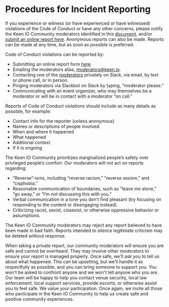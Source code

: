# Procedures for Incident Reporting

If you experience or witness (or have experienced or have witnessed) violations of the Code of Conduct or have any other concerns, please notify the Keen IO Community moderators identified in this [document](./moderators.md), and/or [submit an online report here](http://goo.gl/forms/F3dGnWGJoqXwm8Lv2). Anonymous reports can also be made. Reports can be made at any time, but as soon as possible is preferred.

Code of Conduct violations can be reported by:

- Submitting an online report form [here](http://goo.gl/forms/F3dGnWGJoqXwm8Lv2).
- Emailing the moderators alias, moderators@keen.io.
- Contacting one of the [moderators](./moderators.md) privately on Slack, via email, by text or phone call, or in person.
- Pinging moderators via Slackbot on Slack by typing, “moderator please.”
- Communicating with an event organizer, who may themselves be a moderator or will be in contact with a moderator “on call.”

Reports of Code of Conduct violations should include as many details as possible, for example:

- Contact info for the reporter (unless anonymous)
- Names or descriptions of people involved
- When and where it happened
- What happened
- Additional context
- If it is ongoing

The Keen IO Community prioritizes marginalized people’s safety over privileged people’s comfort. Our moderators will not act on reports regarding:
- “Reverse”-isms, including “reverse racism,” “reverse sexism,” and “cisphobia.”
- Reasonable communication of boundaries, such as “leave me alone,” “go away,” or “I’m not discussing this with you.”
- Verbal communication in a tone you don’t find pleasant (try focusing on responding to the content or disengaging instead).
- Criticizing racist, sexist, cissexist, or otherwise oppressive behavior or assumptions.

The Keen IO Community moderators may reject any report believed to have been made in bad faith. Reports intended to silence legitimate criticism may be deleted without response.

When taking a private report, our community moderators will ensure you are safe and cannot be overheard. They may involve other moderators to ensure your report is managed properly. Once safe, we'll ask you to tell us about what happened. This can be upsetting, but we'll handle it as respectfully as possible, and you can bring someone to support you. You won't be asked to confront anyone and we won't tell anyone who you are. Our team will be happy to help you contact venue security, local law enforcement, local support services, provide escorts, or otherwise assist you to feel safe. We value your participation. Once again, we invite all those who participate in the Keen IO Community to help us create safe and positive community experiences.
